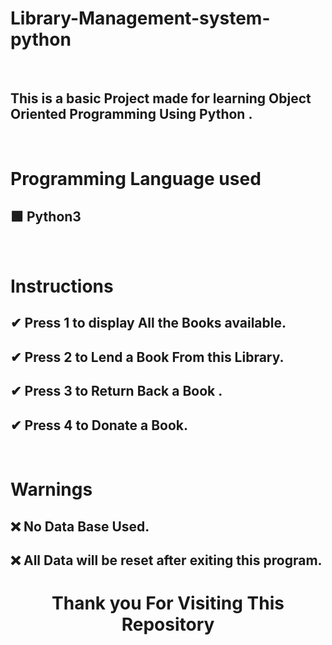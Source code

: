 # Library-Management-system-python

<br>

##  This is a basic Project made for learning Object Oriented Programming Using Python .  


<br>

# Programming Language used

## 🟩 Python3


<br>

# Instructions 

## ✔ Press 1 to display All the Books available.
## ✔ Press 2 to Lend a Book From this Library.
## ✔ Press 3 to Return Back a Book .
## ✔ Press 4 to Donate a Book.

<br>

# Warnings 

## ❌ No Data Base Used. 
## ❌ All Data will be reset after exiting this program.

<div align = "center">
   
# Thank you For Visiting This Repository 
<div>
